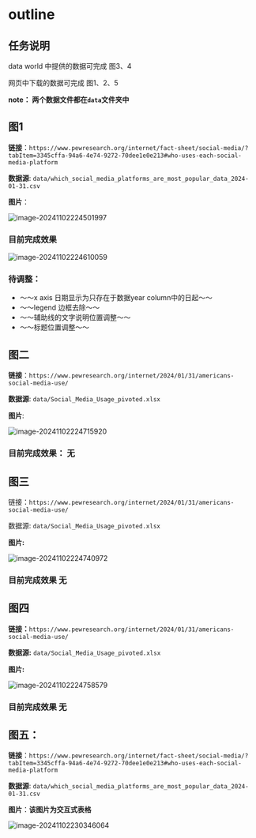 # outline

## 任务说明

data world 中提供的数据可完成 图3、4

网页中下载的数据可完成 图1、2、5

**note： 两个数据文件都在`data`文件夹中**

## 图1

**链接**：`https://www.pewresearch.org/internet/fact-sheet/social-media/?tabItem=3345cffa-94a6-4e74-9272-70dee1e0e213#who-uses-each-social-media-platform`

**数据源**: `data/which_social_media_platforms_are_most_popular_data_2024-01-31.csv`

**图片**：

![image-20241102224501997](image/pic1.png)

### 目前完成效果

![image-20241102224610059](image/pic1_1.png)

### 待调整：

- ～～x axis 日期显示为只存在于数据year column中的日起～～
- ～～legend 边框去除～～
- ～～辅助线的文字说明位置调整～～
- ～～标题位置调整～～

## 图二

**链接**：`https://www.pewresearch.org/internet/2024/01/31/americans-social-media-use/`

**数据源**: `data/Social_Media_Usage_pivoted.xlsx`

**图片**:

![image-20241102224715920](image/pic2.png)

### 目前完成效果： 无

## 图三

链接：`https://www.pewresearch.org/internet/2024/01/31/americans-social-media-use/`

数据源: `data/Social_Media_Usage_pivoted.xlsx`

**图片:**

![image-20241102224740972](image/pic3.png)

### 目前完成效果 无

## 图四

**链接：**`https://www.pewresearch.org/internet/2024/01/31/americans-social-media-use/`

**数据源:** `data/Social_Media_Usage_pivoted.xlsx`

**图片:**

![image-20241102224758579](image/pic4.png)

### 目前完成效果 无

## 图五：

**链接**：`https://www.pewresearch.org/internet/fact-sheet/social-media/?tabItem=3345cffa-94a6-4e74-9272-70dee1e0e213#who-uses-each-social-media-platform`

**数据源**: `data/which_social_media_platforms_are_most_popular_data_2024-01-31.csv`

**图片**：**该图片为交互式表格**

![image-20241102230346064](image/pic5.png)